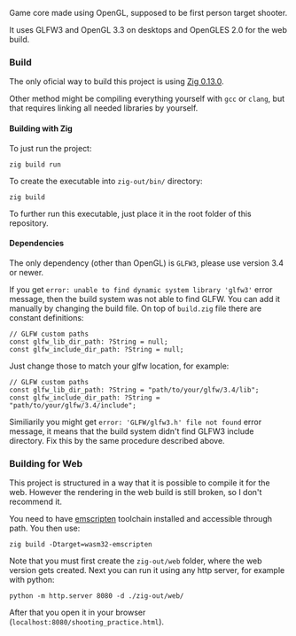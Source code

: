 Game core made using OpenGL, supposed to be first person target shooter.

It uses GLFW3 and OpenGL 3.3 on desktops and OpenGLES 2.0 for the web build.

### Build
The only oficial way to build this project is using [Zig 0.13.0](https://ziglang.org/download/).

Other method might be compiling everything yourself with `gcc` or `clang`, but that requires linking all needed libraries by yourself.

#### Building with Zig
To just run the project:
```
zig build run
```

To create the executable into `zig-out/bin/` directory:
```
zig build
```
To further run this executable, just place it in the root folder of this repository.

#### Dependencies
The only dependency (other than OpenGL) is `GLFW3`, please use version 3.4 or newer.

If you get `error: unable to find dynamic system library 'glfw3'` error message, then the build system was not able to find GLFW. You can add it manually by changing the build file. On top of `build.zig` file there are constant definitions:
```
// GLFW custom paths
const glfw_lib_dir_path: ?String = null;
const glfw_include_dir_path: ?String = null;
```
Just change those to match your glfw location, for example:
```
// GLFW custom paths
const glfw_lib_dir_path: ?String = "path/to/your/glfw/3.4/lib";
const glfw_include_dir_path: ?String = "path/to/your/glfw/3.4/include";
```

Similiarily you might get `error: 'GLFW/glfw3.h' file not found` error message, it means that the build system didn't find GLFW3 include directory. Fix this by the same procedure described above.

### Building for Web
This project is structured in a way that it is possible to compile it for the web.
However the rendering in the web build is still broken, so I don't recommend it.

You need to have [emscripten](https://emscripten.org/) toolchain installed and accessible through path.
You then use:
```
zig build -Dtarget=wasm32-emscripten
```
Note that you must first create the `zig-out/web` folder, where the web version gets created.
Next you can run it using any http server, for example with python:
```
python -m http.server 8080 -d ./zig-out/web/
```
After that you open it in your browser (`localhost:8080/shooting_practice.html`).
